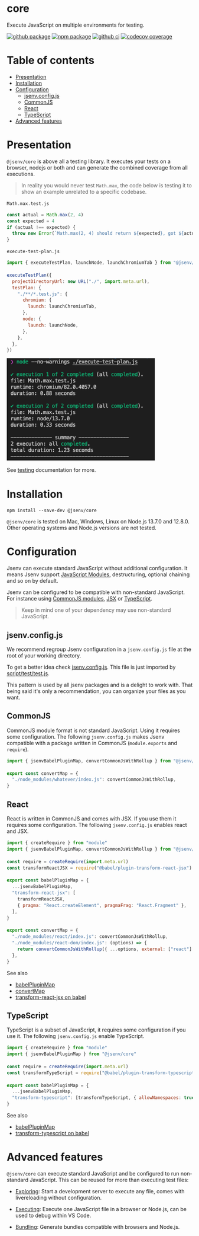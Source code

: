 # core

Execute JavaScript on multiple environments for testing.

[![github package](https://img.shields.io/github/package-json/v/jsenv/jsenv-core.svg?logo=github&label=package)](https://github.com/jsenv/jsenv-core/packages)
[![npm package](https://img.shields.io/npm/v/@jsenv/core.svg?logo=npm&label=package)](https://www.npmjs.com/package/@jsenv/core)
[![github ci](https://github.com/jsenv/jsenv-core/workflows/ci/badge.svg)](https://github.com/jsenv/jsenv-core/actions?workflow=ci)
[![codecov coverage](https://codecov.io/gh/jsenv/jsenv-core/branch/master/graph/badge.svg)](https://codecov.io/gh/jsenv/jsenv-core)

# Table of contents

- [Presentation](#Presentation)
- [Installation](#Installation)
- [Configuration](#Configuration)
  - [jsenv.config.js](#jsenvconfigjs)
  - [CommonJS](#CommonJS)
  - [React](#React)
  - [TypeScript](#TypeScript)
- [Advanced features](#Advanced-features)

# Presentation

`@jsenv/core` is above all a testing library. It executes your tests on a browser, nodejs or both and can generate the combined coverage from all executions.

> In reality you would never test `Math.max`, the code below is testing it to show an example unrelated to a specific codebase.

`Math.max.test.js`

```js
const actual = Math.max(2, 4)
const expected = 4
if (actual !== expected) {
  throw new Error(`Math.max(2, 4) should return ${expected}, got ${actual}`)
}
```

`execute-test-plan.js`

```js
import { executeTestPlan, launchNode, launchChromiumTab } from "@jsenv/core"

executeTestPlan({
  projectDirectoryUrl: new URL("./", import.meta.url),
  testPlan: {
    "./**/*.test.js": {
      chromium: {
        launch: launchChromiumTab,
      },
      node: {
        launch: launchNode,
      },
    },
  },
})
```

![test execution terminal screenshot](./docs/testing/main-example-terminal-screenshot.png)

See [testing](./docs/testing/readme.md) documentation for more.

# Installation

```console
npm install --save-dev @jsenv/core
```

`@jsenv/core` is tested on Mac, Windows, Linux on Node.js 13.7.0 and 12.8.0. Other operating systems and Node.js versions are not tested.

# Configuration

Jsenv can execute standard JavaScript without additional configuration. It means Jsenv support [JavaScript Modules](https://developer.mozilla.org/en-US/docs/Web/JavaScript/Guide/Modules), destructuring, optional chaining and so on by default.

Jsenv can be configured to be compatible with non-standard JavaScript. For instance using [CommonJS modules](https://code-trotter.com/web/understand-the-different-javascript-modules-formats/#commonjs-cjs), [JSX](https://reactjs.org/docs/introducing-jsx.html) or [TypeScript](https://www.typescriptlang.org).

> Keep in mind one of your dependency may use non-standard JavaScript.

## jsenv.config.js

We recommend regroup Jsenv configuration in a `jsenv.config.js` file at the root of your working directory.

To get a better idea check [jsenv.config.js](./jsenv.config.js). This file is just imported by [script/test/test.js](./script/test/test.js).

This pattern is used by all jsenv packages and is a delight to work with. That being said it's only a recommendation, you can organize your files as you want.

## CommonJS

CommonJS module format is not standard JavaScript. Using it requires some configuration. The following `jsenv.config.js` makes Jsenv compatible with a package written in CommonJS (`module.exports` and `require`).

```js
import { jsenvBabelPluginMap, convertCommonJsWithRollup } from "@jsenv/core"

export const convertMap = {
  "./node_modules/whatever/index.js": convertCommonJsWithRollup,
}
```

## React

React is written in CommonJS and comes with JSX. If you use them it requires some configuration. The following `jsenv.config.js` enables react and JSX.

```js
import { createRequire } from "module"
import { jsenvBabelPluginMap, convertCommonJsWithRollup } from "@jsenv/core"

const require = createRequire(import.meta.url)
const transformReactJSX = require("@babel/plugin-transform-react-jsx")

export const babelPluginMap = {
  ...jsenvBabelPluginMap,
  "transform-react-jsx": [
    transformReactJSX,
    { pragma: "React.createElement", pragmaFrag: "React.Fragment" },
  ],
}

export const convertMap = {
  "./node_modules/react/index.js": convertCommonJsWithRollup,
  "./node_modules/react-dom/index.js": (options) => {
    return convertCommonJsWithRollup({ ...options, external: ["react"] })
  },
}
```

See also

- [babelPluginMap](./docs/shared-parameters.md#babelPluginMap)
- [convertMap](./docs/shared-parameters.md#convertMap)
- [transform-react-jsx on babel](https://babeljs.io/docs/en/next/babel-plugin-transform-react-jsx.html)

## TypeScript

TypeScript is a subset of JavaScript, it requires some configuration if you use it. The following `jsenv.config.js` enable TypeScript.

```js
import { createRequire } from "module"
import { jsenvBabelPluginMap } from "@jsenv/core"

const require = createRequire(import.meta.url)
const transformTypeScript = require("@babel/plugin-transform-typescript")

export const babelPluginMap = {
  ...jsenvBabelPluginMap,
  "transform-typescript": [transformTypeScript, { allowNamespaces: true }],
}
```

See also

- [babelPluginMap](./docs/shared-parameters.md#babelPluginMap)
- [transform-typescript on babel](https://babeljs.io/docs/en/next/babel-plugin-transform-typescript.html)

# Advanced features

`@jsenv/core` can execute standard JavaScript and be configured to run non-standard JavaScript. This can be reused for more than executing test files:

- [Exploring](./docs/exploring/readme.md):
  Start a development server to execute any file, comes with livereloading without configuration.

- [Executing](./docs/executing/readme.md):
  Execute one JavaScript file in a browser or Node.js, can be used to debug within VS Code.

- [Bundling](./docs/bundling/readme.md):
  Generate bundles compatible with browsers and Node.js.
